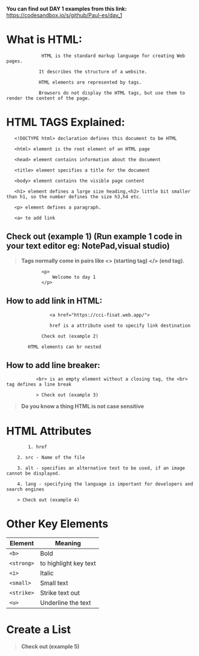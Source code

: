 **You can find out DAY 1 examples from this link:** https://codesandbox.io/s/github/Paul-es/day_1

# What is HTML:


                 HTML is the standard markup language for creating Web pages. 
		
	            It describes the structure of a website.
		    
	            HTML elements are represented by tags.    
		    
                Browsers do not display the HTML tags, but use them to render the content of the page.
		
				
# HTML TAGS Explained:
			
 
       <!DOCTYPE html> declaration defines this document to be HTML
       
       <html> element is the root element of an HTML page
       
       <head> element contains information about the document
       
       <title> element specifies a title for the document
       
       <body> element contains the visible page content
       
       <h1> element defines a large size heading,<h2> little bit smaller than h1, so the number defines the size h3,h4 etc.
       
       <p> element defines a paragraph.
       
	   <a> to add link
	   
       
## Check out (example 1) (Run example 1 code in your text editor eg: NotePad,visual studio)


>**Tags normally come in pairs like <> (starting tag) </> (end tag).**
			
			
			     <p>
			         Welcome to day 1
			     </p>
			     
			     

## How to add link in HTML:

 	                <a href="https://cci-fisat.web.app/">
			
	                href is a attribute used to specify link destination
			
		         Check out (example 2) 
				
			HTML elements can br nested			   
                    
		   
## How to add line breaker:
				
			   <br> is an empty element without a closing tag, the <br> tag defines a line break
			   
			   > Check out (example 3)
			   
>**Do you know a thing HTML is not case sensitive**


# HTML Attributes	
     
        	1. href
		
		2. src - Name of the file
		
		3. alt - specifies an alternative text to be used, if an image cannot be displayed.
		
		4. lang - specifying the language is important for developers and search engines
		
		> Check out (example 4)
		
# Other Key Elements

Element | Meaning
------------ | -------------
```<b>``` | Bold
```<strong>``` | to highlight key text
```<i>``` | Italic
```<small>``` | Small text
```<strike>``` | Strike text out
```<u>``` | Underline the text

# Create a List

   >**Check out (example 5)**






                     


